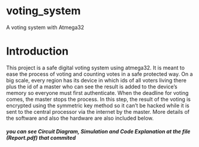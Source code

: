 # voting_system
A voting system with Atmega32 
# Introduction
This project is a safe digital voting system using atmega32. It is meant to ease the process of voting and counting votes in a safe protected way. On a big scale, every region has its device in which ids of all voters living there plus the id of a master who can see the result is added to the device’s memory so everyone must first authenticate. When the deadline for voting comes, the master stops the process. In this step, the result of the voting is encrypted using the symmetric key method so it can’t be hacked while it is sent to the central processor via the internet by the master. More details of the software and also the hardware are also included below.
##### you can see Circuit Diagram, Simulation and Code Explanation at the file (Report.pdf) that commited 
